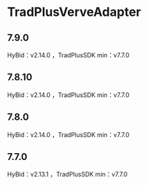 # TradPlusVerveAdapter

## 7.9.0

HyBid：v2.14.0 ，TradPlusSDK min：v7.7.0

## 7.8.10

HyBid：v2.14.0 ，TradPlusSDK min：v7.7.0

## 7.8.0

HyBid：v2.14.0 ，TradPlusSDK min：v7.7.0

## 7.7.0

HyBid：v2.13.1 ，TradPlusSDK min：v7.7.0